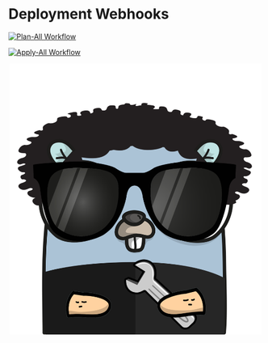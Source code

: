 # Deployment Webhooks


[![Plan-All Workflow](https://github.com/reywilliams/deployment-webhooks-private/actions/workflows/plan-all.yaml/badge.svg)](https://github.com/ReyWilliams/deployment-webhooks-private/actions/workflows/plan-all.yaml)

[![Apply-All Workflow](https://github.com/reywilliams/deployment-webhooks-private/actions/workflows/apply-all.yaml/badge.svg)](https://github.com/ReyWilliams/deployment-webhooks-private/actions/workflows/apply-all.yaml)

<p align="center">
    <img src="images/gopherized.png" alt="Gopherized Icon" width="500"/>
</p>